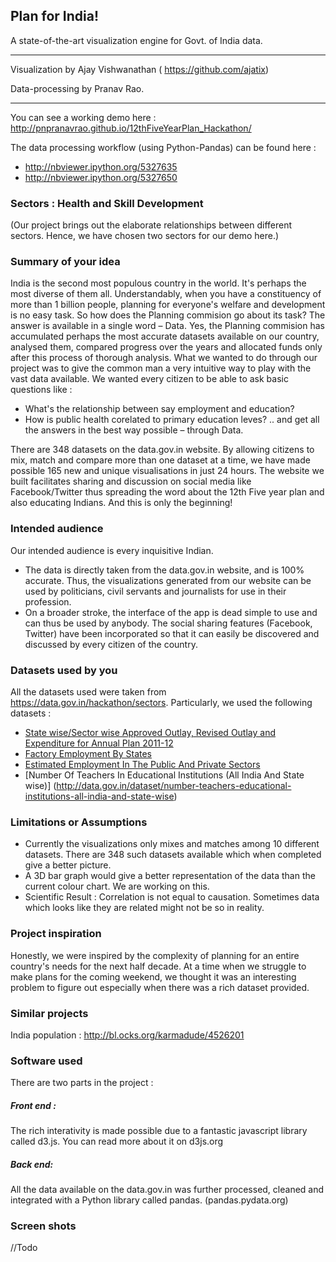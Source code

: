 ## Plan for India!
A state-of-the-art visualization engine for Govt. of India data. 
***
Visualization by Ajay Vishwanathan ( https://github.com/ajatix)

Data-processing by Pranav Rao. 
***

You can see a working demo here : http://pnpranavrao.github.io/12thFiveYearPlan_Hackathon/

The data processing workflow (using Python-Pandas) can be found here : 

* http://nbviewer.ipython.org/5327635
* http://nbviewer.ipython.org/5327650

### Sectors : Health and Skill Development
(Our project brings out the elaborate relationships between different sectors. Hence, we have chosen two sectors for our demo here.)

### Summary of your idea
India is the second most populous country in the world. It's perhaps the most diverse of them all. Understandably, when you have a constituency of more than 1 billion people, planning for everyone's welfare and development is no easy task.
So how does the Planning commision go about its task?
The answer is available in a single word – Data. Yes, the Planning commision has accumulated perhaps the most accurate datasets available on our country, analysed them, compared progress over the years and allocated funds only after this process of thorough analysis. 
What we wanted to do through our project was to give the common man a very intuitive way to play with the vast data available. We wanted every citizen to be able to ask basic questions like :
* What's the relationship between say employment and education?
* How is public health corelated to primary education leves?
.. and get all the answers in the best way possible – through Data.

There are 348 datasets on the data.gov.in website. By allowing citizens to mix, match and compare more than one dataset at a time, we have made possible 165 new and unique visualisations in just 24 hours.
The website we built facilitates sharing and discussion on social media like Facebook/Twitter thus spreading the word about the 12th Five year plan and also educating Indians.
And this is only the beginning!

### Intended audience
Our intended audience is every inquisitive Indian. 
* The data is directly taken from the data.gov.in website, and is 100% accurate. Thus, the visualizations generated from our website can be used by politicians, civil servants and journalists for use in their profession. 
* On a broader stroke, the interface of the app is dead simple to use and can thus be used by anybody. The social sharing features (Facebook, Twitter) have been incorporated so that it can easily be discovered and discussed by every citizen of the country.

### Datasets used by you

All the datasets used were taken from https://data.gov.in/hackathon/sectors. Particularly, we used the following datasets : 

* [State wise/Sector wise Approved Outlay, Revised Outlay and Expenditure for Annual Plan 2011-12](http://data.gov.in/dataset/state-wisesector-wise-approved-outlay-revised-outlay-and-expenditure-annual-plan-2010-11-0)
* [Factory Employment By States](http://data.gov.in/dataset/factory-employment-states)
* [Estimated Employment In The Public And Private Sectors](http://data.gov.in/dataset/estimated-employment-public-and-private-sectors)
* [Number Of Teachers In Educational Institutions (All India And State wise)] (http://data.gov.in/dataset/number-teachers-educational-institutions-all-india-and-state-wise)

### Limitations or Assumptions

* Currently the visualizations only mixes and matches among 10 different datasets. There are 348 such datasets available which when completed give a better picture.
* A 3D bar graph would give a better representation of the data than the current colour chart. We are working on this.
* Scientific Result : Correlation  is not equal to causation. Sometimes data which looks like they are related might not be so in reality. 

### Project inspiration

Honestly, we were inspired by the complexity of planning for an entire country's needs for the next half decade. At a time when we struggle to make plans for the coming weekend, we thought it was an interesting problem to figure out especially when there was a rich dataset provided.

### Similar projects
India population : http://bl.ocks.org/karmadude/4526201

### Software used

There are two parts in the project : 

##### Front end : 
The rich interativity is made possible due to a fantastic javascript library called d3.js. You can read more about it on d3js.org

##### Back end:
All the data available on the data.gov.in was further processed, cleaned and integrated with a Python library called pandas. (pandas.pydata.org) 

### Screen shots

//Todo

